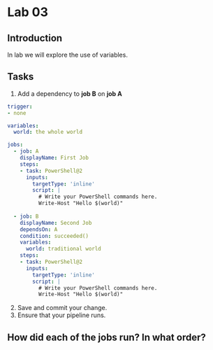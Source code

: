 # Lab 03
## Introduction 
In lab we will explore the use of variables.

## Tasks
1. Add a dependency to **job B** on **job A**

```yaml
trigger:
- none

variables:
  world: the whole world

jobs: 
  - job: A
    displayName: First Job
    steps:
    - task: PowerShell@2
      inputs:
        targetType: 'inline'
        script: |
          # Write your PowerShell commands here.
          Write-Host "Hello $(world)"
          
  - job: B
    displayName: Second Job
    dependsOn: A
    condition: succeeded()
    variables:
      world: traditional world
    steps:
    - task: PowerShell@2
      inputs:
        targetType: 'inline'
        script: |
          # Write your PowerShell commands here.
          Write-Host "Hello $(world)"
```

2. Save and commit your change.
3. Ensure that your pipeline runs.

## How did each of the jobs run? In what order?